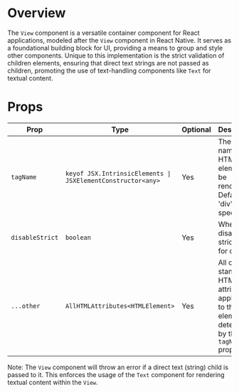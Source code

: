 # Overview

The `View` component is a versatile container component for React applications, modeled after the `View` component in React Native. It serves as a foundational building block for UI, providing a means to group and style other components. Unique to this implementation is the strict validation of children elements, ensuring that direct text strings are not passed as children, promoting the use of text-handling components like `Text` for textual content.

# Props

| Prop            | Type                                                        | Optional | Description                                                                                    |
| --------------- | ----------------------------------------------------------- | -------- | ---------------------------------------------------------------------------------------------- |
| `tagName`       | `keyof JSX.IntrinsicElements \| JSXElementConstructor<any>` | Yes      | The tag name of the HTML element to be rendered. Defaults to 'div' if not specified.           |
| `disableStrict` | `boolean`                                                   | Yes      | Whether to disable the strict check for children.                                              |
| `...other`      | `AllHTMLAttributes<HTMLElement>`                            | Yes      | All other standard HTML attributes applicable to the element determined by the `tagName` prop. |

Note: The `View` component will throw an error if a direct text (string) child is passed to it. This enforces the usage of the `Text` component for rendering textual content within the `View`.
